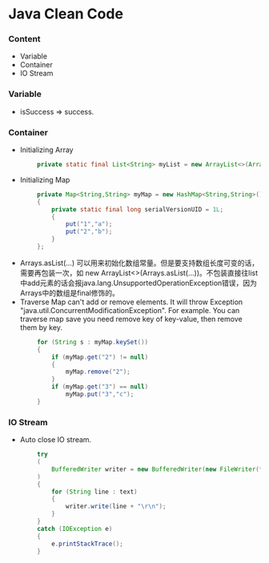 # Java Clean Code

<h3 id="content">Content</h3>

- Variable
- Container
- IO  Stream



### Variable

- isSuccess => success.

### Container

- Initializing Array

```java
        private static final List<String> myList = new ArrayList<>(Arrays.asList("a","b"));
```

- Initializing Map

```java
        private Map<String,String> myMap = new HashMap<String,String>()
        {
            private static final long serialVersionUID = 1L;
            {
                put("1","a");
                put("2","b");
            }
        };
```

- Arrays.asList(...) 可以用来初始化数组常量。但是要支持数组长度可变的话，需要再包装一次，如 new ArrayList<>(Arrays.asList(...))。不包装直接往list中add元素的话会报java.lang.UnsupportedOperationException错误，因为Arrays中的数组是final修饰的。
- Traverse Map can't add or remove elements. It will throw Exception "java.util.ConcurrentModificationException". For example. You can traverse map save you need remove key of key-value, then remove them by key.

```java
        for (String s : myMap.keySet())
        {
            if (myMap.get("2") != null)
            {
                myMap.remove("2");
            }
            if (myMap.get("3") == null)
                myMap.put("3","c");
        }
```



### IO Stream

- Auto close IO stream.

```java
        try
        (
            BufferedWriter writer = new BufferedWriter(new FileWriter(file));
        )
        {
            for (String line : text)
            {
                writer.write(line + "\r\n");
            }
        }
        catch (IOException e)
        {
            e.printStackTrace();
        }
```

